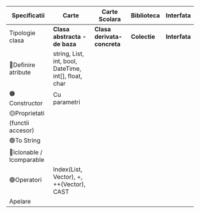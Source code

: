 |Specificatii| Carte| Carte Scolara|Biblioteca|Interfata |
|------------|-------------------|--------------|----------|-----------|
|Tipologie clasa|**Clasa abstracta - de baza**|**Clasa derivata-concreta**|**Colectie**|**Interfata**|
|🔴Definire atribute|string, List<String>, int, bool, DateTime, int[], float, char|||
|🟠Constructor|Cu parametri|||
|🟡Proprietati (functii accesor)|||
|🟢To String||||
|🔵Iclonable / Icomparable|||
|🟣Operatori| Index(List, Vector), +, ++(Vector), CAST||||
|Apelare||||
